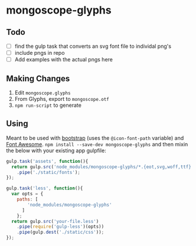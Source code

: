 # mongoscope-glyphs

## Todo

- [ ] find the gulp task that converts an svg font file to individal png's
- [ ] include pngs in repo
- [ ] Add examples with the actual pngs here

## Making Changes

1. Edit `mongoscope.glyphs`
2. From Glyphs, export to `mongoscope.otf`
3. `npm run-script` to generate

## Using

Meant to be used with [bootstrap][bootstrap] (uses the `@icon-font-path` 
variable) and [Font Awesome][fa].  `npm install --save-dev mongoscope-glyphs`
and then mixin the below with your existing app gulpfile:

```javascript
gulp.task('assets', function(){
  return gulp.src('node_modules/mongoscope-glyphs/*.{eot,svg,woff,ttf}')
    .pipe('./static/fonts');
});

gulp.task('less', function(){
  var opts = {
    paths: [
        'node_modules/mongoscope-glyphs'
      ]
    };
  return gulp.src('your-file.less')
    .pipe(require('gulp-less')(opts))
    .pipe(gulp.dest('./static/css'));
});
```

[bootstrap]: http://getbootstrap.com/css/#less-variables-icons
[fa]: http://fontawesome.github.io/Font-Awesome